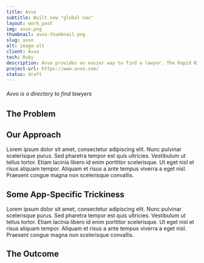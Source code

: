 ```yaml
---
title: Avvo
subtitle: Built new "global nav"
layout: work_post
img: avvo.png
thumbnail: avvo-thumbnail.png
slug: avvo
alt: image-alt
client: Avvo
tech: Ruby
description: Avvo provides an easier way to find a lawyer. The Rapid River team was responsible for building the new global nav. 
project-url: https://www.avvo.com/
status: draft
---
```


###### Avvo is a directory to find lawyers

## The Problem

## Our Approach

<div class="client-quote">
  Lorem ipsum dolor sit amet, consectetur adipiscing elit. Nunc pulvinar scelerisque purus. Sed pharetra tempor est quis ultricies. Vestibulum ut tellus tortor. Etiam lacinia libero id enim porttitor scelerisque. Ut eget nisl et risus aliquam tempor. Aliquam et risus a ante tempus viverra a eget nisl. Praesent congue magna non scelerisque convallis.
</div>

## Some App-Specific Trickiness

<div class="client-quote">
  Lorem ipsum dolor sit amet, consectetur adipiscing elit. Nunc pulvinar scelerisque purus. Sed pharetra tempor est quis ultricies. Vestibulum ut tellus tortor. Etiam lacinia libero id enim porttitor scelerisque. Ut eget nisl et risus aliquam tempor. Aliquam et risus a ante tempus viverra a eget nisl. Praesent congue magna non scelerisque convallis.
</div>

## The Outcome


